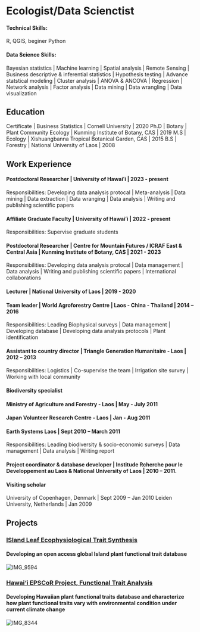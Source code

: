 # Ecologist/Data Scienctist

#### Technical Skills: 
R, QGIS, beginer Python

#### Data Science Skills: 
Bayesian statistics | Machine learning | Spatial analysis | Remote Sensing | Business descriptive & inferential statistics | Hypothesis testing | Advance statstical modeling | Cluster analysis | ANOVA & ANCOVA | Regression | Network analysis | Factor analysis | Data mining | Data wrangling | Data visualization 

## Education
Certificate | Business Statistics | Cornell University | 2020
Ph.D | Botany | Plant Community Ecology | Kunming Institute of Botany, CAS | 2019
M.S | Ecology | Xishuangbanna Tropical Botanical Garden, CAS | 2015
B.S | Forestry | National University of Laos | 2008

## Work Experience
#### Postdoctoral Researcher | University of Hawaiʻi | 2023 - present
Responsibilities: 
Developing data analysis protocal | Meta-analysis | Data mining | Data extraction | Data wranging | Data analysis | Writing and publishing scientific papers

#### Affiliate Graduate Faculty | University of Hawaiʻi | 2022 - present
Responsibilities:
Supervise graduate students
  
#### Postdoctoral Researcher | Centre for Mountain Futures / ICRAF East & Central Asia | Kunming Institute of Botany, CAS | 2021 - 2023
Responsibilities:
Developing data analysis protocal | Data management | Data analysis | Writing and publishing scientific papers | International collaborations

#### Lecturer | National University of Laos | 2019 - 2020

#### Team leader | World Agroforestry Centre | Laos - China - Thailand | 2014 – 2016
Responsibilities:
Leading Biophysical surveys | Data management | Developing database | Developing data analysis protocols | Plant identification

#### Assistant to country director | Triangle Generation Humanitaire - Laos | 2012 – 2013
Responsibilities:
Logistics | Co-supervise the team | Irrigation site survey | Working with local community

#### Biodiversity specialist 
#### Ministry of Agriculture and Forestry - Laos | May - July 2011
#### Japan Volunteer Research Centre - Laos | Jan - Aug 2011
#### Earth Systems Laos | Sept 2010 – March 2011
Responsibilities:
Leading biodiversity & socio-economic surveys | Data management | Data analysis | Writing report

#### Project coordinator &  database developer | Institude Rcherche pour le Developpement au Laos & National University of Laos | 2010 – 2011. 

#### Visiting scholar 
University of Copenhagen, Denmark | Sept 2009 – Jan 2010
Leiden University, Netherlands | Jan 2009

## Projects

### [ISland Leaf Ecophysiological Trait Synthesis](https://www.fondationbiodiversite.fr/en/the-frb-in-action/programs-and-projects/le-cesab/islets/)

#### Developing an open access global Island plant functional trait database
![IMG_9594](https://github.com/satdichanh/datascience-portfolio.org/assets/50197613/cce102c3-9340-43df-99b5-60a06611fbda)



### [Hawai‘i EPSCoR Project, Functional Trait Analysis](https://hawaii.edu/epscor/functional-trait-analysis/)


#### Developing Hawaiian plant functional traits database and characterize how plant functional traits vary with environmental condition under current climate change

![IMG_8344](https://github.com/satdichanh/datascience-portfolio.org/assets/50197613/ca2a67f5-6654-4838-bafb-122df753cd2a)



